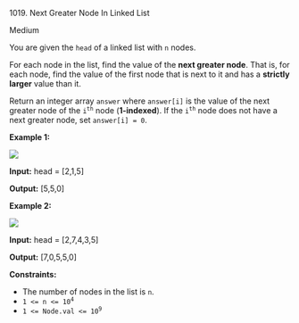 1019\. Next Greater Node In Linked List

Medium

You are given the `head` of a linked list with `n` nodes.

For each node in the list, find the value of the **next greater node**. That is, for each node, find the value of the first node that is next to it and has a **strictly larger** value than it.

Return an integer array `answer` where `answer[i]` is the value of the next greater node of the <code>i<sup>th</sup></code> node (**1-indexed**). If the <code>i<sup>th</sup></code> node does not have a next greater node, set `answer[i] = 0`.

**Example 1:**

![](https://leetcode-in-java.github.io/src/main/java/g1001_1100/s1019_next_greater_node_in_linked_list/linkedlistnext1.jpg)

**Input:** head = [2,1,5]

**Output:** [5,5,0]

**Example 2:**

![](https://leetcode-in-java.github.io/src/main/java/g1001_1100/s1019_next_greater_node_in_linked_list/linkedlistnext2.jpg)

**Input:** head = [2,7,4,3,5]

**Output:** [7,0,5,5,0]

**Constraints:**

*   The number of nodes in the list is `n`.
*   <code>1 <= n <= 10<sup>4</sup></code>
*   <code>1 <= Node.val <= 10<sup>9</sup></code>